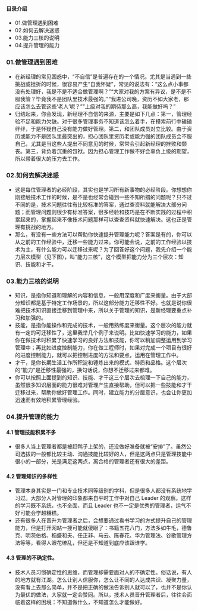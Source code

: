 #### 目录介绍
- 01.做管理遇到困难
- 02.如何去解决迷惑
- 03.能力三核的说明
- 04.提升管理的能力




### 01.做管理遇到困难
- 在新经理的常见困惑中，“不自信”是普遍存在的一个情况。尤其是当遇到一些挑战或挫折的时候，很容易产生“自我怀疑”，常见的说法有：“这么点小事都没有处理好，我是不是不适合做管理啊？”“大家对我的方案有异议，是不是不服我管？毕竟我不是团队里技术最强的。”“我进公司晚，资历不如大家老，那应该怎么去管这些‘老人’呢？”“上级对我的期待那么高，我能做好吗？”
- 归结起来，你会发现，新经理不自信的来源，主要是如下几点：第一，管理经验不足和能力欠缺。对于很多管理事务不知道该怎么着手，在摸索前行中磕磕绊绊，于是怀疑自己没有能力做好管理。第二，和团队成员对立比较。由于资历或能力不是团队里最突出的，担心团队里资历老或能力强的团队成员会不服自己，尤其是当这些人提出不同意见的时候，常常会引起新经理的挫败和颓丧。第三，背负着沉重的包袱。因为担心管理工作做不好会辜负上级的期望，所以带着很大的压力去工作。


### 02.如何去解决迷惑
- 这是每位管理者的必经阶段，其实也是学习所有新事物的必经阶段。你想想你刚接触技术工作的时候，是不是也经常会碰到一些不知所措的问题呢？只不过不同的是，技术问题往往有比较标准的答案，通过查资料就能解决大部分问题；而管理问题则很少有标准答案，很多经验和技巧是在不断实践的过程中积累起来的，掌握起来不像技术问题那样可以查查资料就快速解决。这也正是管理有挑战的地方。
- 那么，有没有一些方法可以帮助你快速提升管理能力呢？答案是有的，你可以从之前的工作经验中，迁移一些能力过来。你可能会说，之前的工作经验以技术为主，有什么能力可以迁移过来呢？为了回答好这个问题，我先介绍一个能力层次模型（见下图），叫“能力三核”，这个模型把能力分为三个层次：知识、技能和才干。



### 03.能力三核的说明
- 知识，是指你知道和理解的内容和信息，一般用深度和广度来衡量。由于大部分知识都是基于特定工作场景的，所以这部分能力迁移性不好。也就是说你很难把技术知识直接迁移到管理中来，所以关于管理的知识，是新经理要重点补习和加强的。
- 技能，是指你能操作和完成的技术，一般用熟练度来衡量。这个层次的能力就有一定的可迁移性了，这里我举几个例子来说明。比如快速学习的能力，如果你在做技术时积累了快速学习的良好方法和技能，你可以稍加调整运用到学习管理中；再比如进度控制能力，你在做工程师时，如果对完成一个项目有很好的进度控制能力，就可以把控制进度的方法和要点，运用在管理工作中。
- 才干，是你长期生活工作所积淀和锤炼出来的模式、特质和品格。这个层次的“能力”是迁移性最强的，换句话说，你想不迁移过来都难。
- 你可以按照上面提到的知识、技能、才干这三个层次去梳理一下自己的能力，虽然很多知识层面的能力很难对管理产生直接帮助，但可以把一些技能和才干迁移过来，帮助你做好管理工作。同时，建立能力的分层意识，也会让你更加迅速而有效地积累管理经验。





### 04.提升管理的能力
#### 4.1 管理技能积累不多
- 很多人当上管理者都是被赶鸭子上架的，还没做好准备就被“安排”了。虽然公司选拔的一般都比较主动、沟通技能比较好的人，但是这两点只是管理技能中很小的一部分，光是满足这两点，离合格的管理者还有很大的差距。


#### 4.2 管理知识的多样性
- 管理本身其实是一门和专业技术同等级别的学科，但是很多人都没有系统地学习过。大部分人对管理的印象都来自平时工作中对自己 Leader 的观察。这样的学习既不系统，也不全面，而且 Leader 也不一定是优秀的管理者，运气不好可能会学越糟糕。
- 还有很多人在晋升为管理者之后，会想要通过看书学习的方式提升自己的管理能力，但是打开网站一搜可能就傻眼了：书籍五花八门，方法多如牛毛，德鲁克、明茨伯格、稻盛和夫、任正非、马云、陈春花、华为管理法、谷歌管理方法等等，看得人眼花缭乱，但还是不知道到底应该跟谁学。


#### 4.3 管理的不确定性。   
- 技术人员习惯确定性的思维，而管理却需要面对人的不确定性。俗话说，有人的地方就有江湖。怎么让别人信服你，怎么让不同的人达成共识、凝聚力量，没有看上去那么简单，并不是把正确的做法告诉别人就可以了，也并不是你认为最优的做法，大家就一定会赞同。所以，技术人员晋升管理者后，往往会面临着这样的困境：不知道做什么，不知道怎么才能做好。










